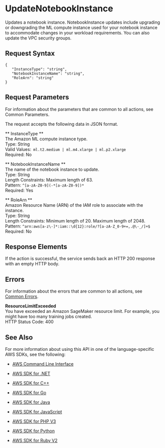 # UpdateNotebookInstance<a name="API_UpdateNotebookInstance"></a>

Updates a notebook instance\. NotebookInstance updates include upgrading or downgrading the ML compute instance used for your notebook instance to accommodate changes in your workload requirements\. You can also update the VPC security groups\.

## Request Syntax<a name="API_UpdateNotebookInstance_RequestSyntax"></a>

```
{
   "InstanceType": "string",
   "NotebookInstanceName": "string",
   "RoleArn": "string"
}
```

## Request Parameters<a name="API_UpdateNotebookInstance_RequestParameters"></a>

For information about the parameters that are common to all actions, see Common Parameters\.

The request accepts the following data in JSON format\.

 ** InstanceType **   
The Amazon ML compute instance type\.  
Type: String  
Valid Values:` ml.t2.medium | ml.m4.xlarge | ml.p2.xlarge`   
Required: No

 ** NotebookInstanceName **   
The name of the notebook instance to update\.  
Type: String  
Length Constraints: Maximum length of 63\.  
Pattern: `^[a-zA-Z0-9](-*[a-zA-Z0-9])*`   
Required: Yes

 ** RoleArn **   
Amazon Resource Name \(ARN\) of the IAM role to associate with the instance\.  
Type: String  
Length Constraints: Minimum length of 20\. Maximum length of 2048\.  
Pattern: `^arn:aws[a-z\-]*:iam::\d{12}:role/?[a-zA-Z_0-9+=,.@\-_/]+$`   
Required: No

## Response Elements<a name="API_UpdateNotebookInstance_ResponseElements"></a>

If the action is successful, the service sends back an HTTP 200 response with an empty HTTP body\.

## Errors<a name="API_UpdateNotebookInstance_Errors"></a>

For information about the errors that are common to all actions, see [Common Errors](CommonErrors.md)\.

 **ResourceLimitExceeded**   
 You have exceeded an Amazon SageMaker resource limit\. For example, you might have too many training jobs created\.   
HTTP Status Code: 400

## See Also<a name="API_UpdateNotebookInstance_SeeAlso"></a>

For more information about using this API in one of the language\-specific AWS SDKs, see the following:

+  [AWS Command Line Interface](http://docs.aws.amazon.com/goto/aws-cli/sagemaker-2017-07-24/UpdateNotebookInstance) 

+  [AWS SDK for \.NET](http://docs.aws.amazon.com/goto/DotNetSDKV3/sagemaker-2017-07-24/UpdateNotebookInstance) 

+  [AWS SDK for C\+\+](http://docs.aws.amazon.com/goto/SdkForCpp/sagemaker-2017-07-24/UpdateNotebookInstance) 

+  [AWS SDK for Go](http://docs.aws.amazon.com/goto/SdkForGoV1/sagemaker-2017-07-24/UpdateNotebookInstance) 

+  [AWS SDK for Java](http://docs.aws.amazon.com/goto/SdkForJava/sagemaker-2017-07-24/UpdateNotebookInstance) 

+  [AWS SDK for JavaScript](http://docs.aws.amazon.com/goto/AWSJavaScriptSDK/sagemaker-2017-07-24/UpdateNotebookInstance) 

+  [AWS SDK for PHP V3](http://docs.aws.amazon.com/goto/SdkForPHPV3/sagemaker-2017-07-24/UpdateNotebookInstance) 

+  [AWS SDK for Python](http://docs.aws.amazon.com/goto/boto3/sagemaker-2017-07-24/UpdateNotebookInstance) 

+  [AWS SDK for Ruby V2](http://docs.aws.amazon.com/goto/SdkForRubyV2/sagemaker-2017-07-24/UpdateNotebookInstance) 